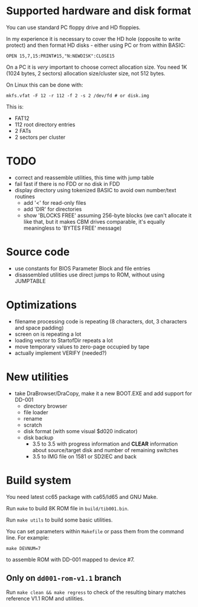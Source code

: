 
# Supported hardware and disk format

You can use standard PC floppy drive and HD floppies.

In my experience it is necessary to cover the HD hole (opposite to write protect) and then format HD disks - either using PC or from within BASIC:

```
OPEN 15,7,15:PRINT#15,"N:NEWDISK":CLOSE15
```

On a PC it is *very* important to choose correct allocation size. You need 1K (1024 bytes, 2 sectors) allocation size/cluster size, not 512 bytes.

On Linux this can be done with:
```
mkfs.vfat -F 12 -r 112 -f 2 -s 2 /dev/fd # or disk.img
```

This is:

- FAT12
- 112 root directory entries
- 2 FATs
- 2 sectors per cluster


# TODO

- correct and reassemble utilities, this time with jump table
- fail fast if there is no FDD or no disk in FDD
- display directory using tokenized BASIC to avoid own number/text routines
	- add '<' for read-only files
	- add 'DIR' for directories
	- show 'BLOCKS FREE' assuming 256-byte blocks (we can't allocate it like that, but it makes CBM drives comparable, it's equally meaningless to 'BYTES FREE' message)

# Source code

- use constants for BIOS Parameter Block and file entries
- disassembled utilities use direct jumps to ROM, without using JUMPTABLE

# Optimizations

- filename processing code is repeating (8 characters, dot, 3 characters and space padding)
- screen on is repeating a lot
- loading vector to StartofDir repeats a lot
- move temporary values to zero-page occupied by tape
- actually implement VERIFY (needed?)

# New utilities

- take DraBrowser/DraCopy, make it a new BOOT.EXE and add support for DD-001
	- directory browser
	- file loader
	- rename
	- scratch
	- disk format (with some visual $d020 indicator)
	- disk backup
		- 3.5 to 3.5 with progress information and **CLEAR** information about source/target disk
                  and number of remaining switches
		- 3.5 to IMG file on 1581 or SD2IEC and back

# Build system

You need latest cc65 package with ca65/ld65 and GNU Make.

Run `make` to build 8K ROM file in `build/tib001.bin`.

Run `make utils` to build some basic utilities.

You can set parameters within `Makefile` or pass them from the command line. For example:
```
make DEVNUM=7
```
to assemble ROM with DD-001 mapped to device #7.

## Only on `dd001-rom-v1.1` branch

Run `make clean && make regress` to check of the resulting binary matches reference V1.1 ROM and utilities.

